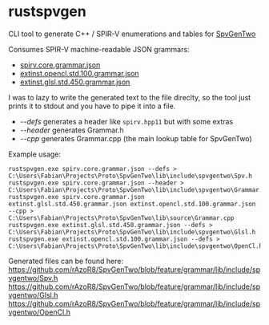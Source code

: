 # rustspvgen
CLI tool to generate C++ / SPIR-V enumerations and tables for [SpvGenTwo](https://github.com/rAzoR8/SpvGenTwo)

Consumes SPIR-V machine-readable JSON grammars:
* [spirv.core.grammar.json](https://github.com/KhronosGroup/SPIRV-Headers/blob/master/include/spirv/unified1/spirv.core.grammar.json)
* [extinst.opencl.std.100.grammar.json](https://github.com/KhronosGroup/SPIRV-Headers/blob/master/include/spirv/unified1/extinst.opencl.std.100.grammar.json)
* [extinst.glsl.std.450.grammar.json](https://github.com/KhronosGroup/SPIRV-Headers/blob/master/include/spirv/unified1/extinst.glsl.std.450.grammar.json)

I was to lazy to write the generated text to the file direclty, so the tool just prints it to stdout and you have to pipe it into a file.

* *--defs* generates a header like `spirv.hpp11` but with some extras
* *--header* generates Grammar.h
* *--cpp* generates Grammar.cpp (the main lookup table for SpvGenTwo)

Example usage:
```
rustspvgen.exe spirv.core.grammar.json --defs > C:\Users\Fabian\Projects\Proto\SpvGenTwo\lib\include\spvgentwo\Spv.h
rustspvgen.exe spirv.core.grammar.json --header > C:\Users\Fabian\Projects\Proto\SpvGenTwo\lib\include\spvgentwo\Grammar.h
rustspvgen.exe spirv.core.grammar.json extinst.glsl.std.450.grammar.json extinst.opencl.std.100.grammar.json --cpp > C:\Users\Fabian\Projects\Proto\SpvGenTwo\lib\source\Grammar.cpp
rustspvgen.exe extinst.glsl.std.450.grammar.json --defs > C:\Users\Fabian\Projects\Proto\SpvGenTwo\lib\include\spvgentwo\Glsl.h
rustspvgen.exe extinst.opencl.std.100.grammar.json --defs > C:\Users\Fabian\Projects\Proto\SpvGenTwo\lib\include\spvgentwo\OpenCl.h
```

Generated files can be found here: https://github.com/rAzoR8/SpvGenTwo/blob/feature/grammar/lib/include/spvgentwo/Spv.h
https://github.com/rAzoR8/SpvGenTwo/blob/feature/grammar/lib/include/spvgentwo/Glsl.h
https://github.com/rAzoR8/SpvGenTwo/blob/feature/grammar/lib/include/spvgentwo/OpenCl.h